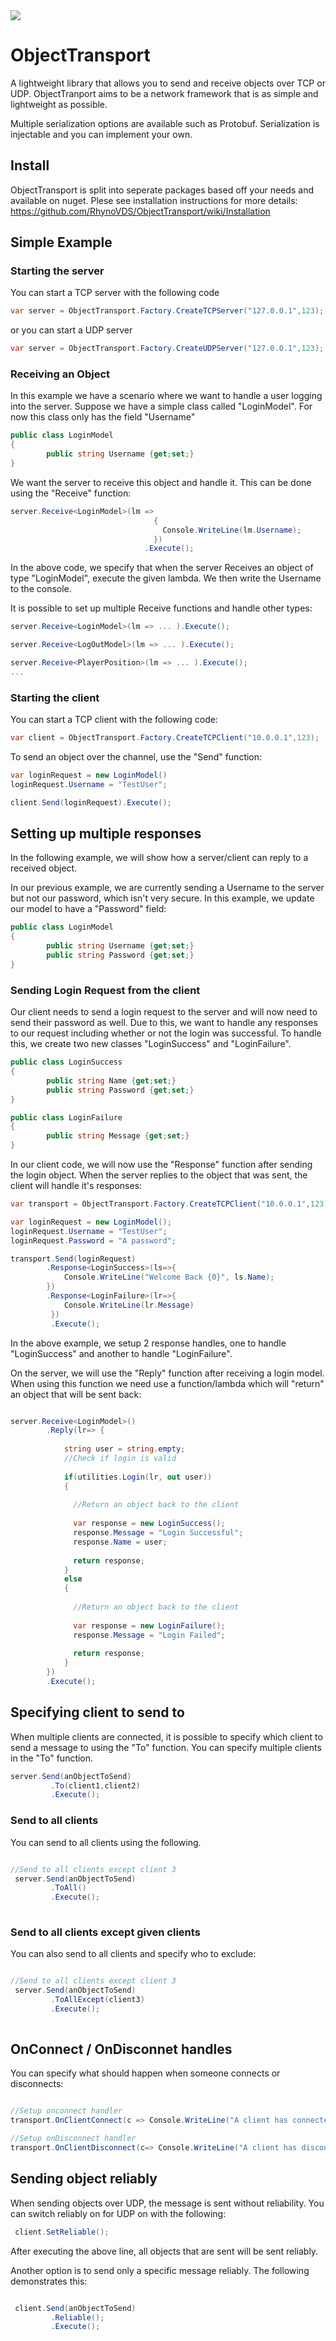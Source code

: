 <img src="https://ci.appveyor.com/api/projects/status/bmq9qol3a49stp6u?svg=true" /> 

# ObjectTransport

A lightweight library that allows you to send and receive objects over TCP or UDP. ObjectTranport aims to be a network framework that is as simple and lightweight as possible.

Multiple serialization options are available such as Protobuf. Serialization is injectable and you can implement your own.

## Install 

ObjectTransport is split into seperate packages based off your needs and available on nuget. Plese see installation instructions for more details:
https://github.com/RhynoVDS/ObjectTransport/wiki/Installation

## Simple Example

### Starting the server

You can start a TCP server with the following code

```csharp
var server = ObjectTransport.Factory.CreateTCPServer("127.0.0.1",123);

```

or you can start a UDP server

```csharp
var server = ObjectTransport.Factory.CreateUDPServer("127.0.0.1",123);

```

### Receiving an Object

In this example we have a scenario where we want to handle a user logging into the server. Suppose we have a simple class called "LoginModel". For now this class only has the field "Username"

```csharp
public class LoginModel
{
        public string Username {get;set;}        
}
```

We want the server to receive this object and handle it. This can be done using the "Receive" function:

```csharp
server.Receive<LoginModel>(lm => 
                                {
                                  Console.WriteLine(lm.Username);
                                })
                              .Execute();
```

In the above code, we specify that when the server Receives an object of type "LoginModel", execute the given lambda. We then write the Username to the console.

It is possible to set up multiple Receive functions and handle other types:

```csharp
server.Receive<LoginModel>(lm => ... ).Execute();

server.Receive<LogOutModel>(lm => ... ).Execute();

server.Receive<PlayerPosition>(lm => ... ).Execute();
...
```

### Starting the client

You can start a TCP client with the following code:

```csharp
var client = ObjectTransport.Factory.CreateTCPClient("10.0.0.1",123);
```

To send an object over the channel, use the "Send" function:

```csharp
var loginRequest = new LoginModel()
loginRequest.Username = "TestUser";

client.Send(loginRequest).Execute();
```

## Setting up multiple responses

In the following example, we will show how a server/client can reply to a received object. 

In our previous example, we are currently sending a Username to the server but not our password, which isn't very secure. In this example, we update our model to have a "Password" field:

```csharp
public class LoginModel
{
        public string Username {get;set;}        
        public string Password {get;set;}    
}
```

### Sending Login Request from the client

Our client needs to send a login request to the server and will now need to send their password as well. Due to this, we want to handle any responses to our request including whether or not the login was successful. To handle this, we create two new classes "LoginSuccess" and "LoginFailure".

```csharp
public class LoginSuccess
{
        public string Name {get;set;}        
        public string Password {get;set;}    
}

public class LoginFailure
{
        public string Message {get;set;}                
}
```


In our client code, we will now use the "Response" function after sending the login object. When the server replies to the object that was sent, the client will handle it's responses:

```csharp
var transport = ObjectTransport.Factory.CreateTCPClient("10.0.0.1",123);

var loginRequest = new LoginModel();
loginRequest.Username = "TestUser";
loginRequest.Password = "A password";

transport.Send(loginRequest)
        .Response<LoginSuccess>(ls=>{
            Console.WriteLine("Welcome Back {0}", ls.Name);
        })
        .Response<LoginFailure>(lr=>{
            Console.WriteLine(lr.Message)
         })
         .Execute();

```
In the above example, we setup 2 response handles, one to handle "LoginSuccess" and another to handle "LoginFailure".

On the server, we will use the "Reply" function after receiving a login model. When using this function we need use a function/lambda which will "return" an object that will be sent back:

```csharp

server.Receive<LoginModel>()
        .Reply(lr=> {
            
            string user = string.empty;
            //Check if login is valid
            
            if(utilities.Login(lr, out user))
            {
            
              //Return an object back to the client
              
              var response = new LoginSuccess();
              response.Message = "Login Successful";
              response.Name = user;
              
              return response;
            }
            else
            {
            
              //Return an object back to the client
              
              var response = new LoginFailure();
              response.Message = "Login Failed";
              
              return response;
            }
        })
        .Execute();

```

## Specifying client to send to

When multiple clients are connected, it is possible to specify which client to send a message to using the "To" function. You can specify multiple clients in the "To" function.

```csharp
server.Send(anObjectToSend)
         .To(client1,client2)
         .Execute();
```
### Send to all clients

You can send to all clients using the following.

```csharp

//Send to all clients except client 3
 server.Send(anObjectToSend)
         .ToAll()
         .Execute();
         
 ```

### Send to all clients except given clients
You can also send to all clients and specify who to exclude:

```csharp

//Send to all clients except client 3
 server.Send(anObjectToSend)
         .ToAllExcept(client3)
         .Execute();
         
 ```
 
## OnConnect / OnDisconnet handles
 
 You can specify what should happen when someone connects or disconnects:
 
 ```csharp
 
 //Setup onconnect handler
 transport.OnClientConnect(c => Console.WriteLine("A client has connected with ip {0}",c.IPAddress));
 
 //Setup onDisconnect handler
 transport.OnClientDisconnect(c=> Console.WriteLine("A client has disconnected with ip {0}",c.IPAddress));

```

## Sending object reliably

When sending objects over UDP, the message is sent without reliability. You can switch reliably on for UDP on with the following:

```csharp
 client.SetReliable();
```

After executing the above line, all objects that are sent will be sent reliably.

Another option is to send only a specific message reliably. The following demonstrates this:

```csharp

 client.Send(anObjectToSend)
         .Reliable();
         .Execute();
```

